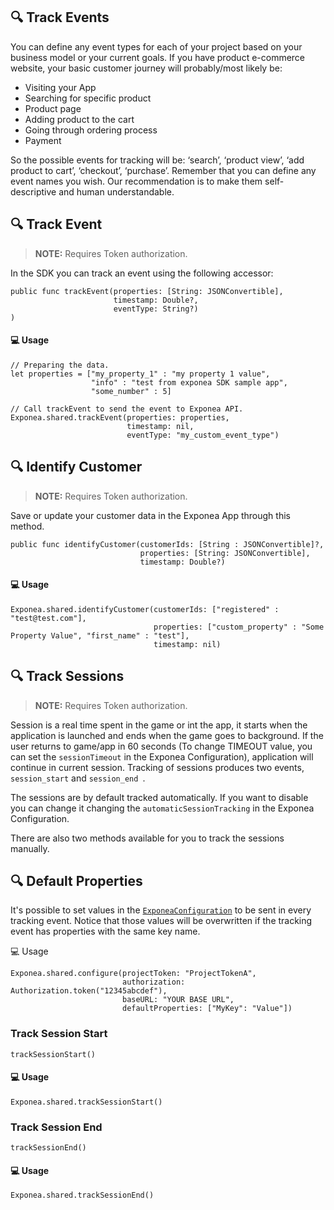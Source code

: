## 🔍 Track Events

You can define any event types for each of your project based on your business model or your current goals. If you have product e-commerce website, your basic customer journey will probably/most likely be:

* Visiting your App
* Searching for specific product
* Product page
* Adding product to the cart
* Going through ordering process
* Payment

So the possible events for tracking will be: ‘search’, ‘product view’, ‘add product to cart’, ‘checkout’, ‘purchase’. Remember that you can define any event names you wish. Our recommendation is to make them self-descriptive and human understandable.

## 🔍 Track Event

> **NOTE:** Requires Token authorization.

In the SDK you can track an event using the following accessor:

```
public func trackEvent(properties: [String: JSONConvertible], 
                       timestamp: Double?, 
                       eventType: String?)
)
```

#### 💻 Usage

```
// Preparing the data.
let properties = ["my_property_1" : "my property 1 value",
                  "info" : "test from exponea SDK sample app",
                  "some_number" : 5]

// Call trackEvent to send the event to Exponea API.
Exponea.shared.trackEvent(properties: properties, 
                          timestamp: nil, 
                          eventType: "my_custom_event_type")
```
        
## 🔍 Identify Customer

> **NOTE:** Requires Token authorization.

Save or update your customer data in the Exponea App through this method.

```
public func identifyCustomer(customerIds: [String : JSONConvertible]?,
                             properties: [String: JSONConvertible],
                             timestamp: Double?)
```

#### 💻 Usage

```
Exponea.shared.identifyCustomer(customerIds: ["registered" : "test@test.com"],
                                properties: ["custom_property" : "Some Property Value", "first_name" : "test"],
                                timestamp: nil)
```


## 🔍 Track Sessions

> **NOTE:** Requires Token authorization.

Session is a real time spent in the game or int the app, it starts when the application is launched and ends when the game goes to background. If the user returns to game/app in 60 seconds (To change TIMEOUT value, you can set the `sessionTimeout` in the Exponea Configuration), application will continue in current session. Tracking of sessions produces two events,  `session_start` and  `session_end `.

The sessions are by default tracked automatically. If you want to disable you can change it changing the `automaticSessionTracking` in the Exponea Configuration.

There are also two methods available for you to track the sessions manually.

## 🔍 Default Properties

  It's possible to set values in the [`ExponeaConfiguration`](../Documentation/CONFIG.md) to be sent in every tracking event. Notice that those values will be overwritten if the tracking event has properties with the same key name.
  
💻 Usage

```
Exponea.shared.configure(projectToken: "ProjectTokenA",
                         authorization: Authorization.token("12345abcdef"),
                         baseURL: "YOUR BASE URL",
                         defaultProperties: ["MyKey": "Value"])

```


### Track Session Start

```
trackSessionStart()
```

#### 💻 Usage

```
Exponea.shared.trackSessionStart()
```

### Track Session End

```
trackSessionEnd()
```

#### 💻 Usage

```
Exponea.shared.trackSessionEnd()
```
